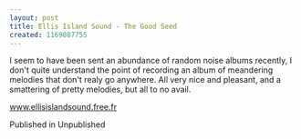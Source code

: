```yaml
---
layout: post
title: Ellis Island Sound - The Good Seed
created: 1169087755
---
```

I seem to have been sent an abundance of random noise albums recently, I don't quite understand the point of recording an album of meandering melodies that don't realy go anywhere. All very nice and pleasant, and a smattering of pretty melodies, but all to no avail.

<a href='http://www.ellisislandsound.free.fr' target='_blank'>www.ellisislandsound.free.fr</a>


Published in Unpublished
